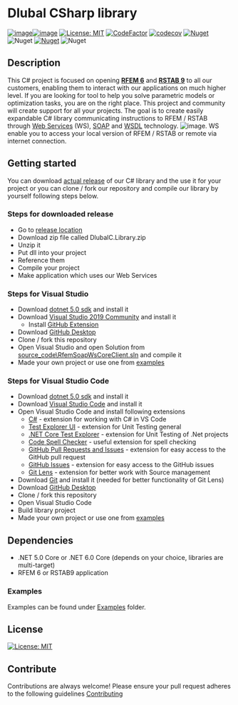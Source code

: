 # Dlubal CSharp library
[![image](https://img.shields.io/badge/COMPATIBILITY-RFEM%206.02.018-yellow)](https://www.dlubal.com/en-US/products/rfem-fea-software/what-is-rfem)[![image](https://img.shields.io/badge/COMPATIBILITY-RSTAB%209.02.018-yellow)](https://www.dlubal.com/en-US/products/rstab-beam-structures/what-is-rstab)
[![License: MIT](https://img.shields.io/badge/License-MIT-yellow.svg)](https://opensource.org/licenses/MIT)
[![CodeFactor](https://www.codefactor.io/repository/github/dlubal-software/dlubal_csharp_client/badge)](https://www.codefactor.io/repository/github/dlubal-software/dlubal_csharp_client)
[![codecov](https://codecov.io/gh/jarabroz/Dlubal_CSharp_Client/branch/main/graph/badge.svg?token=wQ4PBPY8XY)](https://codecov.io/gh/jarabroz/Dlubal_CSharp_Client)
[![Nuget](https://img.shields.io/nuget/v/Dlubal.RFEMWebServiceLibrary)](https://www.nuget.org/packages/Dlubal.RFEMWebServiceLibrary)
![Nuget](https://img.shields.io/nuget/dt/Dlubal.RFEMWebServiceLibrary)
[![Nuget](https://img.shields.io/nuget/v/Dlubal.RSTABWebServiceLibrary)](https://www.nuget.org/packages/Dlubal.RSTABWebServiceLibrary)
![Nuget](https://img.shields.io/nuget/dt/Dlubal.RSTABWebServiceLibrary)
<!-- ### Table of Contents
- [RfemCSharpWsClient](#rfemcsharpwsclient)
  * [Description](#description)
  * [Architecture](#architecture)
    + [Data Structure](#data-structure)
  * [Getting started](#getting-started)
    + [Dependencies](#dependencies)
    + [Step by step](#step-by-step)
    + [Examples](#examples)
  * [License](#license)
  * [Contribute](#contribute) -->

## Description

This C# project is focused on opening [**RFEM 6**](https://www.dlubal.com/en/products/rfem-fea-software/what-is-rfem) and [**RSTAB 9**](https://www.dlubal.com/en/products/rstab-beam-structures/what-is-rstab) to all our customers, enabling them to interact with our applications on much higher level. If you are looking for tool to help you solve parametric models or optimization tasks, you are on the right place. This project and community will create support for all your projects. The goal is to create easily expandable C# library communicating instructions to RFEM / RSTAB through [Web Services](https://en.wikipedia.org/wiki/Web_service) (WS), [SOAP](https://cs.wikipedia.org/wiki/SOAP) and [WSDL](https://en.wikipedia.org/wiki/Web_Services_Description_Language) technology.
![image](https://user-images.githubusercontent.com/37547309/118759006-6711cd80-b870-11eb-8019-da3312a75e64.png).
WS enable you to access your local version of RFEM / RSTAB or remote via internet connection.

## Getting started

You can download [actual release](https://github.com/Dlubal-Software/Dlubal_CSharp_Client/releases/latest) of our C# library and the use it for your project or you can clone / fork our repository and compile our library by yourself following steps below.

### Steps for downloaded release
* Go to [release location](https://github.com/Dlubal-Software/Dlubal_CSharp_Client/releases/latest)
* Download zip file called DlubalC.Library.zip
* Unzip it
* Put dll into your project
* Reference them
* Compile your project
* Make application which uses our Web Services

### Steps for Visual Studio
* Download [dotnet 5.0 sdk](https://dotnet.microsoft.com/download/dotnet/5.0) and install it
* Download [Visual Studio 2019 Community](https://visualstudio.microsoft.com/cs/vs/older-downloads/#visual-studio-2019-and-other-products) and install it
    * Install [GitHub Extension](https://marketplace.visualstudio.com/items?itemName=GitHub.GitHubExtensionforVisualStudio)
* Download [GitHub Desktop](https://desktop.github.com/)
* Clone / fork this repository
* Open Visual Studio and open Solution from [source_code\RfemSoapWsCoreClient.sln](source_code\RfemSoapWsCoreClient.sln) and compile it
* Made your own project or use one from [examples](/examples)

### Steps for Visual Studio Code
* Download [dotnet 5.0 sdk](https://dotnet.microsoft.com/download/dotnet/5.0) and install it
* Download [Visual Studio Code](https://code.visualstudio.com/) and install it
* Open Visual Studio Code and install following extensions
    * [C#](https://marketplace.visualstudio.com/items?itemName=ms-dotnettools.csharp) - extension for working with C# in VS Code
    * [Test Explorer UI](https://marketplace.visualstudio.com/items?itemName=hbenl.vscode-test-explorer) - extension for Unit Testing general
    * [.NET Core Test Explorer](https://marketplace.visualstudio.com/items?itemName=hbenl.vscode-test-explorer) - extension for Unit Testing of .Net projects
    * [Code Spell Checker](https://marketplace.visualstudio.com/items?itemName=streetsidesoftware.code-spell-checker) - useful extension for spell checking
    * [GitHub Pull Requests and Issues](https://marketplace.visualstudio.com/items?itemName=GitHub.vscode-pull-request-github) - extension for easy access to the GitHub pull request
    * [GitHub Issues](https://marketplace.visualstudio.com/items?itemName=ms-vscode.github-issues-prs) - extension for easy access to the GitHub issues
    * [Git Lens](https://marketplace.visualstudio.com/items?itemName=eamodio.gitlens) - extension for better work with Source management
* Download [Git](https://git-scm.com/downloads) and install it (needed for better functionality of Git Lens)
* Download [GitHub Desktop](https://desktop.github.com/)
* Clone / fork this repository
* Open Visual Studio Code
* Build library project
* Made your own project or use one from [examples](/examples)




<!-- ## Architecture
![image](https://user-images.githubusercontent.com/37547309/118119185-44a22f00-b3ee-11eb-9d60-3d74a4a96f81.png) -->
<!-- ### Data Structure -->
## Dependencies
* .NET 5.0 Core or .NET 6.0 Core (depends on your choice, libraries are multi-target)
* RFEM 6 or RSTAB9 application

### Examples
Examples can be found under [Examples](/examples) folder.
## License
[![License: MIT](https://img.shields.io/badge/License-MIT-yellow.svg)](https://opensource.org/licenses/MIT)

## Contribute
Contributions are always welcome! Please ensure your pull request adheres to the following guidelines [Contributing](/CONTRIBUTING.md)


